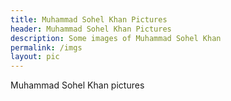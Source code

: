 ```yaml
---
title: Muhammad Sohel Khan Pictures
header: Muhammad Sohel Khan Pictures
description: Some images of Muhammad Sohel Khan
permalink: /imgs
layout: pic
---
```

Muhammad Sohel Khan pictures

